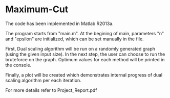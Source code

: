 # Maximum-Cut
The code has been implemented in Matlab R2013a.

The program starts from "main.m".
At the begining of main, parameters "n" and "epsilon" are 
initialized, which can be set manually in the file.

First, Dual scaling algorithm will be run on a randomly generated graph (using the given input size). 
In the next step, the user can choose to run the 
bruteforce on the graph. Optimum values for each 
method will be printed in the console.

Finally, a plot will be created which demonstrates internal
progress of dual scaling algorithm per each iteration.

For more details refer to Project_Report.pdf 
